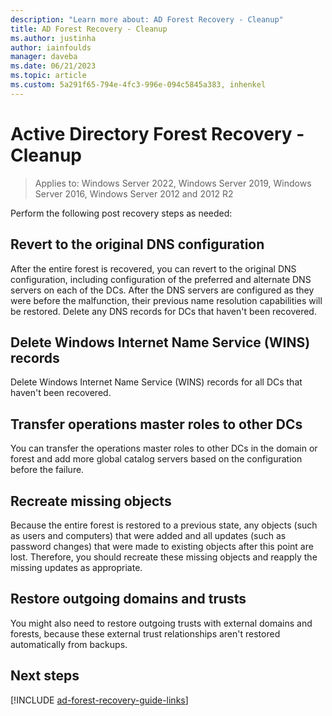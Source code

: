 ```yaml
---
description: "Learn more about: AD Forest Recovery - Cleanup"
title: AD Forest Recovery - Cleanup
ms.author: justinha
author: iainfoulds
manager: daveba
ms.date: 06/21/2023
ms.topic: article
ms.custom: 5a291f65-794e-4fc3-996e-094c5845a383, inhenkel
---
```


# Active Directory Forest Recovery - Cleanup

>Applies to: Windows Server 2022, Windows Server 2019, Windows Server 2016, Windows Server 2012 and 2012 R2

Perform the following post recovery steps as needed:

## Revert to the original DNS configuration

After the entire forest is recovered, you can revert to the original DNS configuration, including configuration of the preferred and alternate DNS servers on each of the DCs. After the DNS servers are configured as they were before the malfunction, their previous name resolution capabilities will be restored. Delete any DNS records for DCs that haven't been recovered.

## Delete Windows Internet Name Service (WINS) records

Delete Windows Internet Name Service (WINS) records for all DCs that haven't been recovered.

## Transfer operations master roles to other DCs

You can transfer the operations master roles to other DCs in the domain or forest and add more global catalog servers based on the configuration before the failure.

## Recreate missing objects

Because the entire forest is restored to a previous state, any objects (such as users and computers) that were added and all updates (such as password changes) that were made to existing objects after this point are lost. Therefore, you should recreate these missing objects and reapply the missing updates as appropriate.

## Restore outgoing domains and trusts
You might also need to restore outgoing trusts with external domains and forests, because these external trust relationships aren't restored automatically from backups.

## Next steps

[!INCLUDE [ad-forest-recovery-guide-links](includes/ad-forest-recovery-guide-links.md)]
